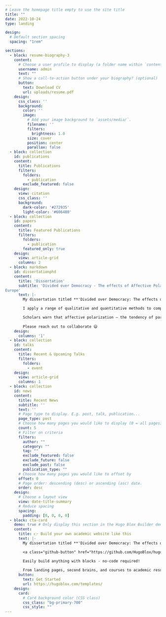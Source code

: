 ```yaml
---
# Leave the homepage title empty to use the site title
title: ""
date: 2022-10-24
type: landing

design:
  # Default section spacing
  spacing: "1rem"

sections:
  - block: resume-biography-3
    content:
      # Choose a user profile to display (a folder name within `content/authors/`)
      username: admin
      text: ""
      # Show a call-to-action button under your biography? (optional)
      button:
        text: Download CV
        url: uploads/resume.pdf
    design:
      css_class: ''
      background:
        color: ''
        image:
          # Add your image background to `assets/media/`.
          filename: ''
          filters:
            brightness: 1.0
          size: cover
          position: center
          parallax: false
  - block: collection
    id: publications
    content:
      title: Publications
      filters:
        folders:
          - publication
        exclude_featured: false
    design:
      view: citation
      css_class: ''
      background:
        dark-color: '#272935'
        light-color: '#606480'
  - block: collection
    id: papers
    content:
      title: Featured Publications
      filters:
        folders:
          - publication
        featured_only: true
    design:
      view: article-grid
      columns: 2
  - block: markdown
    id: dissertationphd
    content:
      title: 'Dissertation'
      subtitle: 'Divided over Democracy - The effects of Affective Polarization on the Democratic Support of citizens in
Europe'
      text: |-
        My dissertation titled **'Divided over Democracy: The effects of Affective Polarization on Citizens' Democratic Support'** is funded by the [Research Foundation Flanders (FWO)](https://www.fwo.be/en/) under a four-year fundamental research fellowship (2023-2027). Read the abstract of the dissertation below. 

        I apply a range of qualitative and quantitative methods to comprehensively investigate the role of science and technology in the economy.

        Scholars warn that affective polarization – the tendency of partisans to dislike or even loathe supporters of opposing political parties – undermines citizens’ commitments to principles and norms on which democracies are founded (i.e., democratic support). Within the academic literature, speculation about the potential political consequences of affective polarization on democratic support is rife, but empirical evidence is inconsistent and mixed at best. In this project, I aim to address this gap by comprehensively studying the extent to which affective polarization erodes citizens’ democratic support in Europe. This project translates the concerns about the political consequences of affective polarization into a theoretical and empirical research agenda by (1) studying how affective polarization and democratic support relate to each other across countries and electoral contexts, (2) developing and testing a causal mechanism between affective polarization and democratic support, and by (3) examining the conditionality of the consequences of affective polarization on the losers and winners of salient political decisions. Methodologically, I employ crossnational survey data as well as survey experiments. This project offers innovative theoretical and empirical insights into a pressing question in contemporary scholarly discourse: To what extent does affective polarization threaten the quality and stability of democracies?
        
        Please reach out to collaborate 😃
    design:
      columns: '1'
  - block: collection
    id: talks
    content:
      title: Recent & Upcoming Talks
      filters:
        folders:
          - event
    design:
      view: article-grid
      columns: 1
  - block: collection
    id: news
    content:
      title: Recent News
      subtitle: ''
      text: ''
      # Page type to display. E.g. post, talk, publication...
      page_type: post
      # Choose how many pages you would like to display (0 = all pages)
      count: 5
      # Filter on criteria
      filters:
        author: ""
        category: ""
        tag: ""
        exclude_featured: false
        exclude_future: false
        exclude_past: false
        publication_type: ""
      # Choose how many pages you would like to offset by
      offset: 0
      # Page order: descending (desc) or ascending (asc) date.
      order: desc
    design:
      # Choose a layout view
      view: date-title-summary
      # Reduce spacing
      spacing:
        padding: [0, 0, 0, 0]
  - block: cta-card
    demo: true # Only display this section in the Hugo Blox Builder demo site
    content:
      title: 👉 Build your own academic website like this
      text: |-
        My dissertation titled **'Divided over Democracy: The effects of Affective Polarization on Citizens' Democratic Support'** is funded by the Research Foundation Flanders (FWO) under a four-year fundamental research fellowship. Read the abstract of the dissertation below. 

        <a class="github-button" href="https://github.com/HugoBlox/hugo-blox-builder" data-color-scheme="no-preference: light; light: light; dark: dark;" data-icon="octicon-star" data-size="large" data-show-count="true" aria-label="Star HugoBlox/hugo-blox-builder on GitHub">Star</a>

        Easily build anything with blocks - no-code required!
        
        From landing pages, second brains, and courses to academic resumés, conferences, and tech blogs.
      button:
        text: Get Started
        url: https://hugoblox.com/templates/
    design:
      card:
        # Card background color (CSS class)
        css_class: "bg-primary-700"
        css_style: ""
---
```

